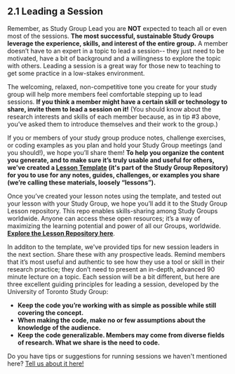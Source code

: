 ## 2.1 Leading a Session  ##
Remember, as Study Group Lead you are **NOT** expected to teach all or even most of the sessions. **The most successful, sustainable Study Groups leverage the experience, skills, and interest of the entire group.** A member doesn’t have to an expert in a topic to lead a session-- they just need to be motivated, have a bit of background and a willingness to explore the topic with others. Leading a session is a great way for those new to teaching to get some practice in a low-stakes environment.

The welcoming, relaxed, non-competitive tone you create for your study group will help more members feel comfortable stepping up to lead sessions. **If you think a member might have a certain skill or technology to share, invite them to lead a session on it!** (You should know about the research interests and skills of each member because, as in tip #3 above, you’ve asked them to introduce themselves and their work to the group.) 

If you or members of your study group produce notes, challenge exercises, or coding examples as you plan and hold your Study Group meetings (and you should!), we hope you’ll share them! **To help you organize the content you generate, and to make sure it’s truly usable and useful for others, we’ve created a [Lesson Template](https://github.com/mozillascience/studyGroup/blob/gh-pages/lesson-template.md) (it's part of the Study Group Repository) for you to use for any notes, guides, challenges, or examples you share (we’re calling these materials, loosely  “lessons”).**  

Once you’ve created your lesson notes using the template, and tested out your lesson with your Study Group, we hope you’ll add it to the Study Group Lesson repository.  This repo enables skills-sharing among Study Groups worldwide. Anyone can access these open resources; it’s a way of maximizing the learning potential and power of all our Groups, worldwide. **[Explore the Lesson Repository here](https://github.com/mozillascience/studyGroupLessons)**. 

In additon to the template, we've provided tips for new session leaders in the next section. Share these with any prospective leads. Remind members that it’s most useful and authentic to see how they use a tool or skill in their research practice; they don’t need to present an in-depth, advanced 90 minute lecture on a topic. Each session will be a bit different, but here are three excellent guiding principles for leading a session, developed by the University of Toronto Study Group:


* **Keep the code you’re working with as simple as possible while still covering the concept.**
* **When making the code, make no or few assumptions about the knowledge of the audience.**
* **Keep the code generalizable. Members may come from diverse fields of research. What we share is the need to code.**

Do you have tips or suggestions for running sessions we haven't mentioned here? [Tell us about it here!](https://github.com/mozillascience/study-group-onboarding/issues/10)
